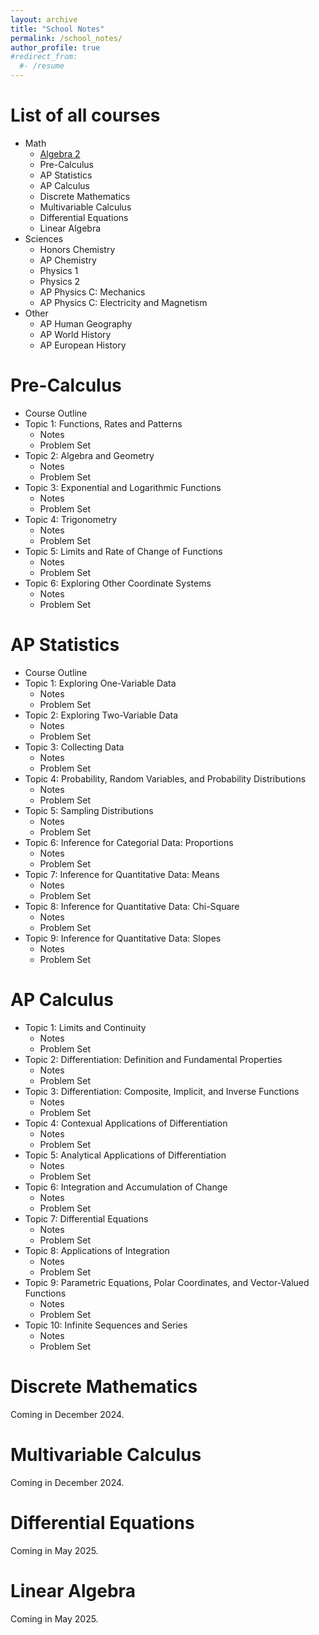 ```yaml
---
layout: archive
title: "School Notes"
permalink: /school_notes/
author_profile: true
#redirect_from:
  #- /resume
---
```




List of all courses
======
* Math
  * <a href = "https://stasyaaaaa.github.io/stasya/school_notes/algebra_2">Algebra 2</a>
  * Pre-Calculus
  * AP Statistics
  * AP Calculus
  * Discrete Mathematics
  * Multivariable Calculus
  * Differential Equations
  * Linear Algebra
* Sciences
  * Honors Chemistry
  * AP Chemistry
  * Physics 1
  * Physics 2
  * AP Physics C: Mechanics
  * AP Physics C: Electricity and Magnetism
* Other
  * AP Human Geography
  * AP World History
  * AP European History




Pre-Calculus
======
* Course Outline
* Topic 1: Functions, Rates and Patterns
  * Notes
  * Problem Set
* Topic 2: Algebra and Geometry
  * Notes
  * Problem Set
* Topic 3: Exponential and Logarithmic Functions
  * Notes
  * Problem Set
* Topic 4: Trigonometry
  * Notes
  * Problem Set
* Topic 5: Limits and Rate of Change of Functions
  * Notes
  * Problem Set
* Topic 6: Exploring Other Coordinate Systems
  * Notes
  * Problem Set
  
AP Statistics
======
* Course Outline
* Topic 1: Exploring One-Variable Data
  * Notes
  * Problem Set
* Topic 2: Exploring Two-Variable Data
  * Notes
  * Problem Set
* Topic 3: Collecting Data
  * Notes
  * Problem Set
* Topic 4: Probability, Random Variables, and Probability Distributions
  * Notes
  * Problem Set
* Topic 5: Sampling Distributions
  * Notes
  * Problem Set
* Topic 6: Inference for Categorial Data: Proportions
  * Notes
  * Problem Set
* Topic 7: Inference for Quantitative Data: Means
  * Notes
  * Problem Set
* Topic 8: Inference for Quantitative Data: Chi-Square
  * Notes
  * Problem Set
* Topic 9: Inference for Quantitative Data: Slopes
  * Notes
  * Problem Set

AP Calculus
======
* Topic 1: Limits and Continuity
  * Notes
  * Problem Set
* Topic 2: Differentiation: Definition and Fundamental Properties
  * Notes
  * Problem Set
* Topic 3: Differentiation: Composite, Implicit, and Inverse Functions
  * Notes
  * Problem Set
* Topic 4: Contexual Applications of Differentiation
  * Notes
  * Problem Set
* Topic 5: Analytical Applications of Differentiation
  * Notes
  * Problem Set
* Topic 6: Integration and Accumulation of Change
  * Notes
  * Problem Set
* Topic 7: Differential Equations
  * Notes
  * Problem Set
* Topic 8: Applications of Integration
  * Notes
  * Problem Set
* Topic 9: Parametric Equations, Polar Coordinates, and Vector-Valued Functions
  * Notes
  * Problem Set
* Topic 10: Infinite Sequences and Series
  * Notes
  * Problem Set

Discrete Mathematics
======
Coming in December 2024. 
  
Multivariable Calculus
======
Coming in December 2024. 
  
Differential Equations
======
Coming in May 2025.

Linear Algebra
======
Coming in May 2025.